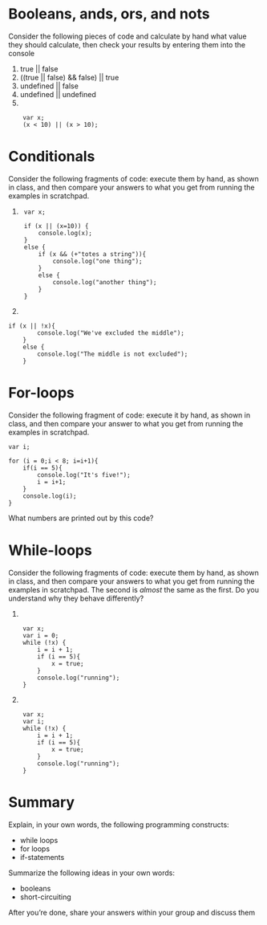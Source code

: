 Booleans, ands, ors, and nots
=============================

Consider the following pieces of code and calculate by hand what value they should calculate, then check your results by entering them into the console

1. true || false
2. ((true || false) && false) || true
3. undefined || false
4. undefined || undefined
5. 

		var x;
		(x < 10) || (x > 10);

Conditionals
============

Consider the following fragments of code: execute them by hand, as shown in class, and then compare your answers to what you get from running the examples in scratchpad.

1.
	    var x;
        
        if (x || (x=10)) {
            console.log(x);
        }
        else {
            if (x && (+"totes a string")){
                console.log("one thing");
            }
            else {
                console.log("another thing");
            }
        }


2.

	if (x || !x){
            console.log("We've excluded the middle");
        }
        else {
            console.log("The middle is not excluded");
        }

For-loops
=========

Consider the following fragment of code: execute it by hand, as shown in class, and then compare your answer to what you get from running the examples in scratchpad.

    var i;
    
    for (i = 0;i < 8; i=i+1){
        if(i == 5){
            console.log("It's five!");
            i = i+1;
        }
        console.log(i);
    }

What numbers are printed out by this code?

While-loops
===========

Consider the following fragments of code: execute them by hand, as shown in class, and then compare your answers to what you get from running the examples in scratchpad. The second is *almost* the same as the first. Do you understand why they behave differently?

1.

        var x;
        var i = 0;
        while (!x) {
            i = i + 1;
            if (i == 5){
                x = true;
            }
            console.log("running");
        }

2.

		var x;
        var i;
        while (!x) {
            i = i + 1;
            if (i == 5){
                x = true;
            }
            console.log("running");
        }

Summary
=======

Explain, in your own words, the following programming constructs:

-   while loops
-   for loops
-   if-statements

Summarize the following ideas in your own words:

-   booleans
-   short-circuiting

After you&rsquo;re done, share your answers within your group and discuss them
